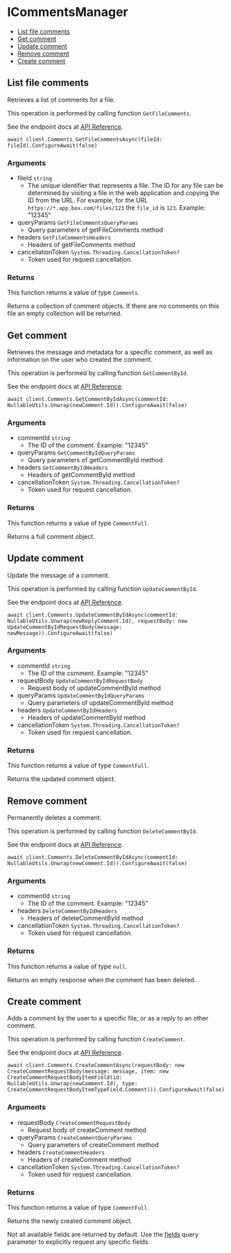 # ICommentsManager


- [List file comments](#list-file-comments)
- [Get comment](#get-comment)
- [Update comment](#update-comment)
- [Remove comment](#remove-comment)
- [Create comment](#create-comment)

## List file comments

Retrieves a list of comments for a file.

This operation is performed by calling function `GetFileComments`.

See the endpoint docs at
[API Reference](https://developer.box.com/reference/get-files-id-comments/).

<!-- sample get_files_id_comments -->
```
await client.Comments.GetFileCommentsAsync(fileId: fileId).ConfigureAwait(false)
```

### Arguments

- fileId `string`
  - The unique identifier that represents a file.  The ID for any file can be determined by visiting a file in the web application and copying the ID from the URL. For example, for the URL `https://*.app.box.com/files/123` the `file_id` is `123`. Example: "12345"
- queryParams `GetFileCommentsQueryParams`
  - Query parameters of getFileComments method
- headers `GetFileCommentsHeaders`
  - Headers of getFileComments method
- cancellationToken `System.Threading.CancellationToken?`
  - Token used for request cancellation.


### Returns

This function returns a value of type `Comments`.

Returns a collection of comment objects. If there are no
comments on this file an empty collection will be returned.


## Get comment

Retrieves the message and metadata for a specific comment, as well
as information on the user who created the comment.

This operation is performed by calling function `GetCommentById`.

See the endpoint docs at
[API Reference](https://developer.box.com/reference/get-comments-id/).

<!-- sample get_comments_id -->
```
await client.Comments.GetCommentByIdAsync(commentId: NullableUtils.Unwrap(newComment.Id)).ConfigureAwait(false)
```

### Arguments

- commentId `string`
  - The ID of the comment. Example: "12345"
- queryParams `GetCommentByIdQueryParams`
  - Query parameters of getCommentById method
- headers `GetCommentByIdHeaders`
  - Headers of getCommentById method
- cancellationToken `System.Threading.CancellationToken?`
  - Token used for request cancellation.


### Returns

This function returns a value of type `CommentFull`.

Returns a full comment object.


## Update comment

Update the message of a comment.

This operation is performed by calling function `UpdateCommentById`.

See the endpoint docs at
[API Reference](https://developer.box.com/reference/put-comments-id/).

<!-- sample put_comments_id -->
```
await client.Comments.UpdateCommentByIdAsync(commentId: NullableUtils.Unwrap(newReplyComment.Id), requestBody: new UpdateCommentByIdRequestBody(message: newMessage)).ConfigureAwait(false)
```

### Arguments

- commentId `string`
  - The ID of the comment. Example: "12345"
- requestBody `UpdateCommentByIdRequestBody`
  - Request body of updateCommentById method
- queryParams `UpdateCommentByIdQueryParams`
  - Query parameters of updateCommentById method
- headers `UpdateCommentByIdHeaders`
  - Headers of updateCommentById method
- cancellationToken `System.Threading.CancellationToken?`
  - Token used for request cancellation.


### Returns

This function returns a value of type `CommentFull`.

Returns the updated comment object.


## Remove comment

Permanently deletes a comment.

This operation is performed by calling function `DeleteCommentById`.

See the endpoint docs at
[API Reference](https://developer.box.com/reference/delete-comments-id/).

<!-- sample delete_comments_id -->
```
await client.Comments.DeleteCommentByIdAsync(commentId: NullableUtils.Unwrap(newComment.Id)).ConfigureAwait(false)
```

### Arguments

- commentId `string`
  - The ID of the comment. Example: "12345"
- headers `DeleteCommentByIdHeaders`
  - Headers of deleteCommentById method
- cancellationToken `System.Threading.CancellationToken?`
  - Token used for request cancellation.


### Returns

This function returns a value of type `null`.

Returns an empty response when the comment has been deleted.


## Create comment

Adds a comment by the user to a specific file, or
as a reply to an other comment.

This operation is performed by calling function `CreateComment`.

See the endpoint docs at
[API Reference](https://developer.box.com/reference/post-comments/).

<!-- sample post_comments -->
```
await client.Comments.CreateCommentAsync(requestBody: new CreateCommentRequestBody(message: message, item: new CreateCommentRequestBodyItemField(id: NullableUtils.Unwrap(newComment.Id), type: CreateCommentRequestBodyItemTypeField.Comment))).ConfigureAwait(false)
```

### Arguments

- requestBody `CreateCommentRequestBody`
  - Request body of createComment method
- queryParams `CreateCommentQueryParams`
  - Query parameters of createComment method
- headers `CreateCommentHeaders`
  - Headers of createComment method
- cancellationToken `System.Threading.CancellationToken?`
  - Token used for request cancellation.


### Returns

This function returns a value of type `CommentFull`.

Returns the newly created comment object.

Not all available fields are returned by default. Use the
[fields](#param-fields) query parameter to explicitly request
any specific fields.



